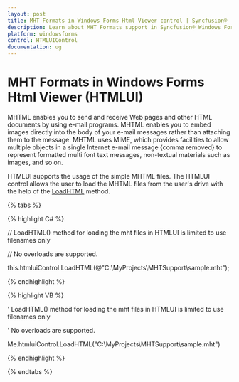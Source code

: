 ```yaml
---
layout: post
title: MHT Formats in Windows Forms Html Viewer control | Syncfusion®
description: Learn about MHT Formats support in Syncfusion® Windows Forms Html Viewer (HTMLUI) control and more details.
platform: windowsforms
control: HTMLUIControl
documentation: ug
---
```


# MHT Formats in Windows Forms Html Viewer (HTMLUI)

MHTML enables you to send and receive Web pages and other HTML documents by using e-mail programs. MHTML enables you to embed images directly into the body of your e-mail messages rather than attaching them to the message. MHTML uses MIME, which provides facilities to allow multiple objects in a single Internet e-mail message {comma removed} to represent formatted multi font text messages, non-textual materials such as images, and so on.

HTMLUI supports the usage of the simple MHTML files. The HTMLUI control allows the user to load the MHTML files from the user's drive with the help of the [LoadHTML](https://help.syncfusion.com/cr/windowsforms/Syncfusion.Windows.Forms.HTMLUI.HTMLUIControl.html#Syncfusion_Windows_Forms_HTMLUI_HTMLUIControl_LoadHTML_System_IO_Stream_) method.

{% tabs %}

{% highlight C# %}



// LoadHTML() method for loading the mht files in HTMLUI is limited to use filenames only

// No overloads are supported.

this.htmluiControl.LoadHTML(@"C:\MyProjects\MHTSupport\sample.mht"); 


{% endhighlight %}


{% highlight VB %}



' LoadHTML() method for loading the mht files in HTMLUI is limited to use filenames only

' No overloads are supported.

Me.htmluiControl.LoadHTML("C:\MyProjects\MHTSupport\sample.mht")

{% endhighlight %}

{% endtabs %}
